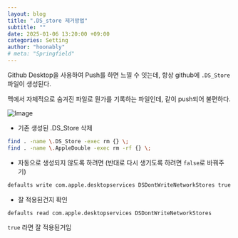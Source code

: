 ```yaml
---
layout: blog
title: ".DS_store 제거방법"
subtitle: ""
date: 2025-01-06 13:20:00 +09:00
categories: Setting
author: "hoonably"
# meta: "Springfield"
---
```


Github Desktop을 사용하여 Push를 하면 느낄 수 잇는데, 항상 github에 `.DS_Store` 파일이 생성된다.

맥에서 자체적으로 숨겨진 파일로 뭔가를 기록하는 파일인데, 같이 push되어 불편하다.

![Image](https://github.com/user-attachments/assets/364f8c66-aea6-43c5-91ed-0273ee17ec9b)

- 기존 생성된 .DS_Store 삭제

```bash
find . -name \.DS_Store -exec rm {} \;
find . -name \.AppleDouble -exec rm -rf {} \;
```

- 자동으로 생성되지 않도록 하려면 (반대로 다시 생기도록 하려면 `false`로 바꿔주기)

```bash
defaults write com.apple.desktopservices DSDontWriteNetworkStores true
```

- 잘 적용된건지 확인

```bash
defaults read com.apple.desktopservices DSDontWriteNetworkStores
```

`true` 라면 잘 적용된거임